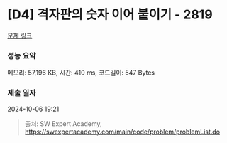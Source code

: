 # [D4] 격자판의 숫자 이어 붙이기 - 2819 

[문제 링크](https://swexpertacademy.com/main/code/problem/problemDetail.do?contestProbId=AV7I5fgqEogDFAXB) 

### 성능 요약

메모리: 57,196 KB, 시간: 410 ms, 코드길이: 547 Bytes

### 제출 일자

2024-10-06 19:21



> 출처: SW Expert Academy, https://swexpertacademy.com/main/code/problem/problemList.do